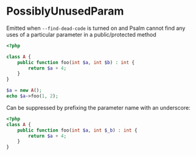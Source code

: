 # PossiblyUnusedParam

Emitted when `--find-dead-code` is turned on and Psalm cannot find any uses of a particular parameter in a public/protected method

```php
<?php

class A {
    public function foo(int $a, int $b) : int {
        return $a + 4;
    }
}

$a = new A();
echo $a->foo(1, 2);
```

Can be suppressed by prefixing the parameter name with an underscore:

```php
<?php
class A {
    public function foo(int $a, int $_b) : int {
        return $a + 4;
    }
}
```
